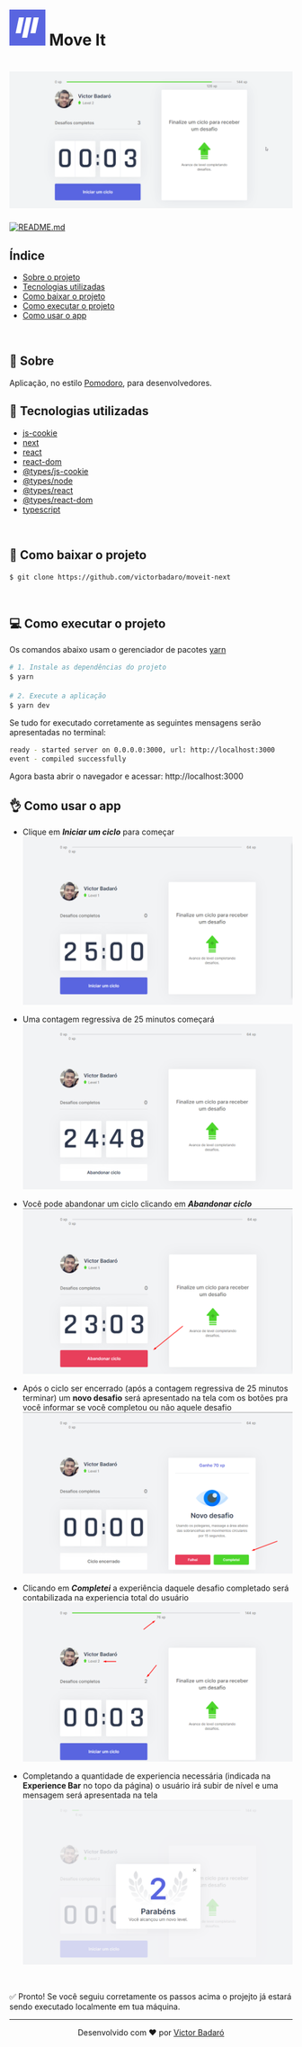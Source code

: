 <h1>
    <img src="./docs/logo.png">
    Move It
</h1>

<h1 align="center">
    <img src="./docs/running.gif" alt="App">
</h1>

[![README.md](https://img.shields.io/badge/-Read%20in%20English-brightgreen?style=for-the-badge)](./README.md)

## Índice

* [Sobre o projeto](#-sobre-o-projeto)
* [Tecnologias utilizadas](#-tecnologias-utilizadas)
* [Como baixar o projeto](#-como-baixar-o-projeto)
* [Como executar o projeto](#-como-executar-o-projeto)
* [Como usar o app](#-como-usar-o-app)
<br>

## 🧾 Sobre

Aplicação, no estilo [Pomodoro](https://pomofocus.io/), para desenvolvedores.
<br>

## 🚀 Tecnologias utilizadas

* [js-cookie](https://www.npmjs.com/package/js-cookie)
* [next](https://nextjs.org/)
* [react](https://reactjs.org/)
* [react-dom](https://www.npmjs.com/package/react-dom)
* [@types/js-cookie](https://www.npmjs.com/package/@types/js-cookie)
* [@types/node](https://www.npmjs.com/package/@types/node)
* [@types/react](https://www.npmjs.com/package/@types/react)
* [@types/react-dom](https://www.npmjs.com/package/@types/react-dom)
* [typescript](https://www.typescriptlang.org/)
<br>

## 🔽 Como baixar o projeto

```bash
$ git clone https://github.com/victorbadaro/moveit-next
```
<br>

## 💻 Como executar o projeto

Os comandos abaixo usam o gerenciador de pacotes [yarn](https://yarnpkg.com/)

```bash
# 1. Instale as dependências do projeto
$ yarn

# 2. Execute a aplicação
$ yarn dev
```

Se tudo for executado corretamente as seguintes mensagens serão apresentadas no terminal:
```bash
ready - started server on 0.0.0.0:3000, url: http://localhost:3000
event - compiled successfully
```

Agora basta abrir o navegador e acessar: http://localhost:3000
<br>

## 👌 Como usar o app

* Clique em **_Iniciar um ciclo_** para começar
    <img src="./docs/before_start_countdown.png" alt="Iniciar um ciclo">

* Uma contagem regressiva de 25 minutos começará
    <img src="./docs/after_start_countdown.png" alt="Ciclo iniciado">

* Você pode abandonar um ciclo clicando em **_Abandonar ciclo_**
    <img src="./docs/abandonar_ciclo_button.png" alt="Abandonar ciclo">

* Após o ciclo ser encerrado (após a contagem regressiva de 25 minutos terminar) um **novo desafio** será apresentado na tela com os botões pra você informar se você completou ou não aquele desafio
    <img src="./docs/new_challenge.png" alt="Novo desafio">

* Clicando em **_Completei_** a experiência daquele desafio completado será contabilizada na experiencia total do usuário
    <img src="./docs/getting_experience.png" alt="Completando desafio">

* Completando a quantidade de experiencia necessária (indicada na **Experience Bar** no topo da página) o usuário irá subir de nível e uma mensagem será apresentada na tela
    <img src="./docs/level_up.png" alt="Level Up">

<br>

✅ Pronto! Se você seguiu corretamente os passos acima o projejto já estará sendo executado localmente em tua máquina.
<br>

---
<p align="center">Desenvolvido com ❤ por <a href="https://github.com/victorbadaro">Victor Badaró</a></p>